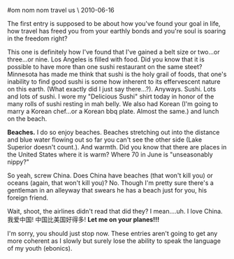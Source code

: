 <!-- layout: post
categories:
- travel
- us
title: om nom nom
-->
#om nom nom
<tag>travel</tag> <tag>us</tag> \\ 2010-06-16

The first entry is supposed to be about how you've found your goal in life, how travel has freed you from your earthly bonds and you're soul is soaring in the freedom right?

This one is definitely how I've found that I've gained a belt size or two...or three...or nine. Los Angeles is filled with food. Did you know that it is possible to have more than one sushi restaurant on the same steet? Minnesota has made me think that sushi is the holy grail of foods, that one's inability to find good sushi is some how inherent to its effervescent nature on this earth. (What exactly did I just say there...?). Anyways. Sushi. Lots and lots of sushi. I wore my "Delicious Sushi" shirt today in honor of the many rolls of sushi resting in mah belly. We also had Korean (I'm going to marry a Korean chef...or a Korean bbq plate. Almost the same.) and lunch on the beach.
<!-- more -->

**Beaches.** I do so enjoy beaches. Beaches stretching out into the distance and blue water flowing out so far you can't see the other side (Lake Superior doesn't count.). And warmth. Did you know that there are places in the United States where it is warm? Where 70 in June is "unseasonably nippy?"

So yeah, screw China. Does China have beaches (that won't kill you) or oceans (again, that won't kill you)? No. Though I'm pretty sure there's a gentleman in an alleyway that swears he has a beach just for you, his foreign friend.

Wait, shoot, the airlines didn't read that did they? I mean....uh. I love China. 我爱中国! 中国比美国好得多! **Let me on your planes!!!**

I'm sorry, you should just stop now. These entries aren't going to get any more coherent as I slowly but surely lose the ability to speak the language of my youth (ebonics).

